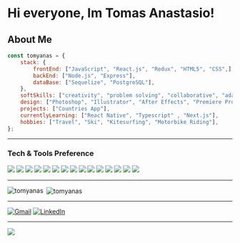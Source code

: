 # Hi everyone, Im Tomas Anastasio!

<h2> About Me </h2>

```javascript 
const tomyanas = {
    stack: {
        frontEnd: ["JavaScript", "React.js", "Redux", "HTML5", "CSS",],
        backEnd: ["Node.js", "Express"],
        dataBase: ["Sequelize", "PostgreSQL"],
    },
    softSkills: ["creativity", "problem solving", "collaborative", "adaptability", "commitment", "communication"],
    design: ["Photoshop", "Illustrator", "After Effects", "Premiere Pro"],
    projects: ["Countries App"],
    currentlyLearning: ["React Native", "Typescript" , "Next.js"],
    hobbies: ["Travel", "Ski", "Kitesurfing", "Motorbike Riding"],
};
```
---

### Tech & Tools Preference
<div>
<img src = "https://img.shields.io/badge/JavaScript-323330?style=for-the-badge&logo=javascript&logoColor=F7DF1E"> 
<img src = "https://img.shields.io/badge/React-20232A?style=for-the-badge&logo=react&logoColor=61DAFB">
<img src="https://img.shields.io/badge/Node.js-43853D?style=for-the-badge&logo=node.js&logoColor=white">
<img src="https://img.shields.io/badge/Express.js-404D59?style=for-the-badge">
<img src="https://img.shields.io/badge/PostgreSQL-316192?style=for-the-badge&logo=postgresql&logoColor=white">
<img src="	https://img.shields.io/badge/HTML5-E34F26?style=for-the-badge&logo=html5&logoColor=white">
<img src="	https://img.shields.io/badge/CSS3-1572B6?style=for-the-badge&logo=css3&logoColor=white">
<img src="https://img.shields.io/badge/TypeScript-007ACC?style=for-the-badge&logo=typescript&logoColor=white">
<img src="https://img.shields.io/badge/-npm-CB3837?style=flat-square&logo=npm">
<img src="https://img.shields.io/badge/Redux-593D88?style=for-the-badge&logo=redux&logoColor=white">
<img src="https://img.shields.io/badge/React_Router-CA4245?style=for-the-badge&logo=react-router&logoColor=white">
<img src="https://img.shields.io/badge/PostgreSQL-316192?style=for-the-badge&logo=postgresql&logoColor=white">
<img src="https://img.shields.io/badge/SQLite-07405E?style=for-the-badge&logo=sqlite&logoColor=white">
<img src="https://img.shields.io/badge/Heroku-430098?style=for-the-badge&logo=heroku&logoColor=white">
<img src="https://img.shields.io/badge/GitHub-F44336?style=for-the-badge&logo=github&logoColor=white">
</div>

---



<p><img align="left" src="https://github-readme-stats.vercel.app/api/top-langs/?username=tomyanas&theme=blue-green" alt="tomyanas" /></p>
<p>&nbsp;<img align="center" src="	https://github-readme-stats.vercel.app/api?username=tomyanas&theme=blue-green	" alt="tomyanas" /></p>
<!-- <p>&nbsp;<img align="center" src="https://github-readme-stats.vercel.app/api?username=tomyanas&show_icons=true&locale=en" alt="tomyanas" /></p> -->

---

[![Gmail](https://img.shields.io/badge/-GMAIL-D14836?style=for-the-badge&logo=gmail&logoColor=white)](mailto:anastasiotomas@gmail.com)
[![LinkedIn](https://img.shields.io/badge/-LINKEDIN-0077B5?style=for-the-badge&logo=linkedin&logoColor=white)](https://www.linkedin.com/in/tomas-anastasio/)

---


<img src="http://ForTheBadge.com/images/badges/built-with-love.svg">



